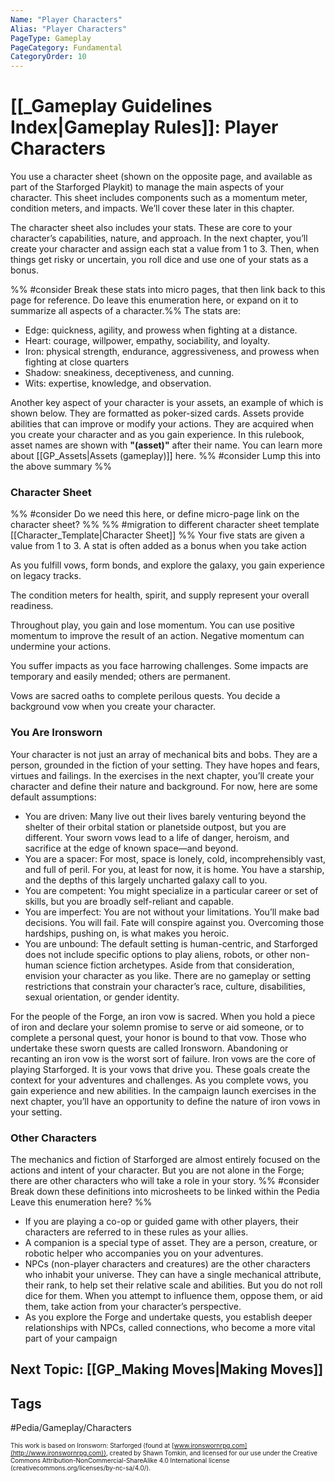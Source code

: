 ```yaml
---
Name: "Player Characters"
Alias: "Player Characters"
PageType: Gameplay
PageCategory: Fundamental
CategoryOrder: 10
---
```

# [[_Gameplay Guidelines Index|Gameplay Rules]]: Player Characters
You use a character sheet (shown on the opposite page, and available as part of the Starforged Playkit) to manage the main aspects of your character. This sheet includes components such as a momentum meter, condition meters, and impacts. We’ll cover these later in this chapter.

The character sheet also includes your stats. These are core to your character’s capabilities, nature, and approach. In the next chapter, you’ll create your character and assign each stat a value from 1 to 3. Then, when things get risky or uncertain, you roll dice and use one of your stats as a bonus. 

%% #consider Break these stats into micro pages, that then link back to this page for reference. Do leave this enumeration here, or expand on it to summarize all aspects of a character.%% 
The stats are: 
- Edge: quickness, agility, and prowess when fighting at a distance. 
- Heart: courage, willpower, empathy, sociability, and loyalty. 
- Iron: physical strength, endurance, aggressiveness, and prowess when fighting at close quarters
- Shadow: sneakiness, deceptiveness, and cunning. 
- Wits: expertise, knowledge, and observation. 

Another key aspect of your character is your assets, an example of which is shown below. They are formatted as poker-sized cards. Assets provide abilities that can improve or modify your actions. They are acquired when you create your character and as you gain experience. In this rulebook, asset names are shown with **"(asset)"** after their name. You can learn more about [[GP_Assets|Assets (gameplay)]] here.
%% #consider Lump this into the above summary %%

### Character Sheet
%% #consider Do we need this here, or define micro-page link on the character sheet? %%
%% #migration to different character sheet template
[[Character_Template|Character Sheet]] %%
Your five stats are given a value from 1 to 3. A stat is often added as a bonus when you take action

As you fulfill vows, form bonds, and explore the galaxy, you gain experience on legacy tracks.

The condition meters for health, spirit, and supply represent your overall readiness.

Throughout play, you gain and lose momentum. You can use positive momentum to improve the result of an action. Negative momentum can undermine your actions.

You suffer impacts as you face harrowing challenges. Some impacts are temporary and easily mended; others are permanent.

Vows are sacred oaths to complete perilous quests. You decide a background vow when you create your character.

### You Are Ironsworn
Your character is not just an array of mechanical bits and bobs. They are a person, grounded in the fiction of your setting. They have hopes and fears, virtues and failings. In the exercises in the next chapter, you’ll create your character and define their nature and background. For now, here are some default assumptions:
- You are driven: Many live out their lives barely venturing beyond the shelter of their orbital station or planetside outpost, but you are different. Your sworn vows lead to a life of danger, heroism, and sacrifice at the edge of known space—and beyond. 
- You are a spacer: For most, space is lonely, cold, incomprehensibly vast, and full of peril. For you, at least for now, it is home. You have a starship, and the depths of this largely uncharted galaxy call to you. 
- You are competent: You might specialize in a particular career or set of skills, but you are broadly self-reliant and capable. 
- You are imperfect: You are not without your limitations. You’ll make bad decisions. You will fail. Fate will conspire against you. Overcoming those hardships, pushing on, is what makes you heroic. 
- You are unbound: The default setting is human-centric, and Starforged does not include specific options to play aliens, robots, or other non-human science fiction archetypes. Aside from that consideration, envision your character as you like. There are no gameplay or setting restrictions that constrain your character’s race, culture, disabilities, sexual orientation, or gender identity.

For the people of the Forge, an iron vow is sacred. When you hold a piece of iron and declare your solemn promise to serve or aid someone, or to complete a personal quest, your honor is bound to that vow. Those who undertake these sworn quests are called Ironsworn. Abandoning or recanting an iron vow is the worst sort of failure. Iron vows are the core of playing Starforged. It is your vows that drive you. These goals create the context for your adventures and challenges. As you complete vows, you gain experience and new abilities. In the campaign launch exercises in the next chapter, you’ll have an opportunity to define the nature of iron vows in your setting.

### Other Characters
The mechanics and fiction of Starforged are almost entirely focused on the actions and intent of your character. But you are not alone in the Forge; there are other characters who will take a role in your story. 
%% #consider Break down these definitions into microsheets to be linked within the Pedia
Leave this enumeration here? %%

- If you are playing a co-op or guided game with other players, their characters are referred to in these rules as your allies. 
- A companion is a special type of asset. They are a person, creature, or robotic helper who accompanies you on your adventures. 
- NPCs (non-player characters and creatures) are the other characters who inhabit your universe. They can have a single mechanical attribute, their rank, to help set their relative scale and abilities. But you do not roll dice for them. When you attempt to influence them, oppose them, or aid them, take action from your character’s perspective. 
- As you explore the Forge and undertake quests, you establish deeper relationships with NPCs, called connections, who become a more vital part of your campaign

## Next Topic: [[GP_Making Moves|Making Moves]]

## Tags
#Pedia/Gameplay/Characters

<font size=-2>This work is based on Ironsworn: Starforged (found at [www.ironswornrpg.com](http://www.ironswornrpg.com)), created by Shawn Tomkin, and licensed for our use under the Creative Commons Attribution-NonCommercial-ShareAlike 4.0 International license  (creativecommons.org/licenses/by-nc-sa/4.0/).</font>